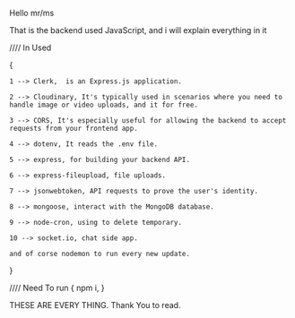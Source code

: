 Hello mr/ms

That is the backend used JavaScript, and i will explain everything in it 

//// In Used 

{

    1 --> Clerk,  is an Express.js application.

    2 --> Cloudinary, It's typically used in scenarios where you need to handle image or video uploads, and it for free.
    
    3 --> CORS, It's especially useful for allowing the backend to accept requests from your frontend app.

    4 --> dotenv, It reads the .env file.

    5 --> express, for building your backend API.

    6 --> express-fileupload, file uploads.

    7 --> jsonwebtoken, API requests to prove the user's identity.

    8 --> mongoose, interact with the MongoDB database.

    9 --> node-cron, using to delete temporary.

    10 --> socket.io, chat side app.

    and of corse nodemon to run every new update.

}

//// Need To run {
    npm i,
}

THESE ARE EVERY THING.
Thank You to read.
